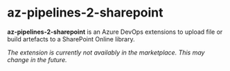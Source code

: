 # az-pipelines-2-sharepoint
**az-pipelines-2-sharepoint** is an Azure DevOps extensions to upload file or build artefacts to a SharePoint Online library.

*The extension is currently not availably in the marketplace. This may change in the future.*
